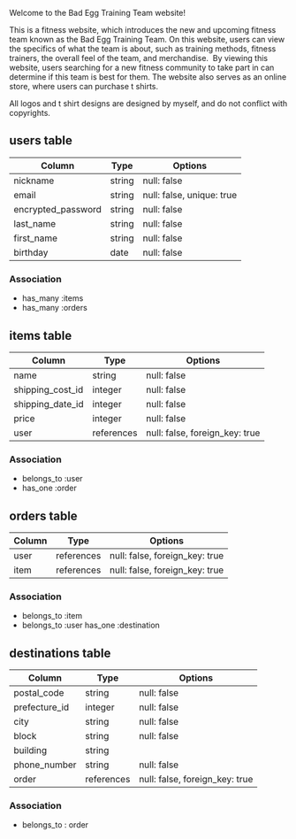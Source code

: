 Welcome to the Bad Egg Training Team website!


This is a fitness website, which introduces the new and upcoming fitness team known as the Bad Egg Training Team.
On this website, users can view the specifics of what the team is about, such as training methods, fitness trainers, the overall feel of the team, and merchandise. 
By viewing this website, users searching for a new fitness community to take part in can determine if this team is best for them.
The website also serves as an online store, where users can purchase t shirts. 



All logos and t shirt designs are designed by myself, and do not conflict with copyrights.  


## users table

| Column             | Type   | Options     |
| ------------------ | ------ | ----------- |
| nickname           | string | null: false |
| email              | string | null: false, unique: true |
| encrypted_password | string | null: false |
| last_name          | string | null: false |
| first_name         | string | null: false |
| birthday           | date   | null: false |

### Association

- has_many :items
- has_many :orders




## items table

| Column          | Type   | Options                           |
| ----------------| ------ | ------------                |
| name            | string | null: false                          |
| shipping_cost_id| integer| null: false                  |
| shipping_date_id| integer| null: false                 |
| price           | integer| null: false                           |
| user            | references| null: false, foreign_key: true |

### Association

- belongs_to :user
- has_one :order



## orders table

| Column | Type       | Options                        |
| ------ | ---------- | ------------------------------ |
| user   | references | null: false, foreign_key: true |
| item   | references | null: false, foreign_key: true |

### Association

- belongs_to :item
- belongs_to :user
  has_one :destination



## destinations table


| Column          | Type      | Options     |
| ----------------| --------- | ----------- |
| postal_code     | string    | null: false |
| prefecture_id   | integer   | null: false |
| city            | string    | null: false |
| block           | string    | null: false |
| building        | string    |             |
| phone_number    | string    | null: false |
| order           |references | null: false, foreign_key: true |

### Association

- belongs_to : order
